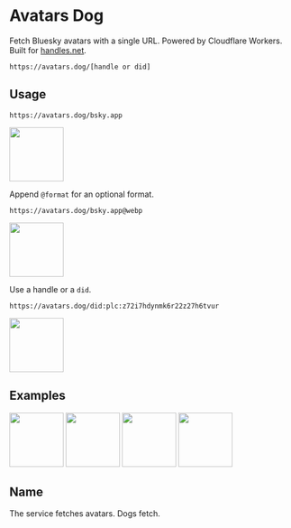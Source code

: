 # Avatars Dog

Fetch Bluesky avatars with a single URL. Powered by Cloudflare Workers.
Built for [handles.net](https://handles.net).

```
https://avatars.dog/[handle or did]
```

## Usage

```
https://avatars.dog/bsky.app
```

<img src="https://avatars.dog/bsky.app" width="96">

Append `@format` for an optional format.

```
https://avatars.dog/bsky.app@webp
```

<img src="https://avatars.dog/bsky.app@webp" width="96">

Use a handle or a `did`.

```
https://avatars.dog/did:plc:z72i7hdynmk6r22z27h6tvur
```

<img src="https://avatars.dog/did:plc:z72i7hdynmk6r22z27h6tvur" width="96">

## Examples

<img src="https://avatars.dog/bsky.app" width="96"> <img src="https://avatars.dog/nytimes.com" width="96"> <img src="https://avatars.dog/handles.net" width="96"> <img src="https://avatars.dog/shr.ink" width="96">

## Name

The service fetches avatars. Dogs fetch.
